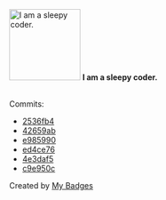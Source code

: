 <img src="https://my-badges.github.io/my-badges/sleepy-coder.png" alt="I am a sleepy coder." title="I am a sleepy coder." width="128">
<strong>I am a sleepy coder.</strong>
<br><br>

Commits:

- <a href="https://github.com/VandalByte/invoice-extractor/commit/2536fb439b4c81d85b662ae3c31a6902429be4cf">2536fb4</a>
- <a href="https://github.com/VandalByte/invoice-extractor/commit/42659ab8ff4daf89f813c5a89a0249a554b7cac4">42659ab</a>
- <a href="https://github.com/VandalByte/invoice-extractor/commit/e9859906f4161c7221455a4a077d42f33dd02539">e985990</a>
- <a href="https://github.com/VandalByte/invoice-extractor/commit/ed4ce76e701c257f0d5c8c7c24b9dfd20586ac17">ed4ce76</a>
- <a href="https://github.com/VandalByte/invoice-extractor/commit/4e3daf595dee6568097536ee1c090f209687b9b7">4e3daf5</a>
- <a href="https://github.com/VandalByte/VandalByte/commit/c9e950ca84440377ff7a15ab96107a1bc763fe3e">c9e950c</a>


Created by <a href="https://github.com/my-badges/my-badges">My Badges</a>